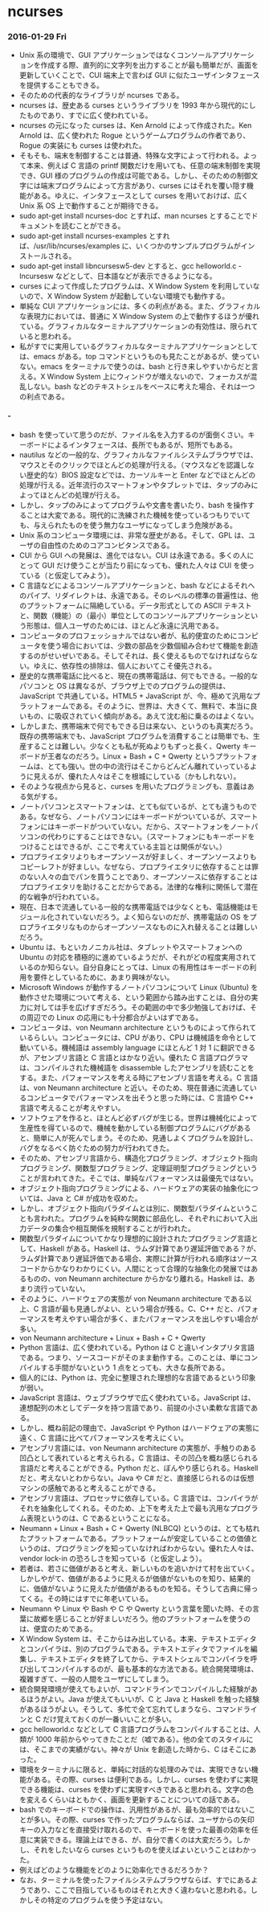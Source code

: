 # ncurses

### 2016-01-29 Fri

* Unix 系の環境で、GUI アプリケーションではなくコンソールアプリケーションを作成する際、直列的に文字列を出力することが最も簡単だが、画面を更新していくことで、CUI 端末上で言わば GUI に似たユーザインタフェースを提供することもできる。
* そのための代表的なライブラリが ncurses である。
* ncurses は、歴史ある curses というライブラリを 1993 年から現代的にしたものであり、すでに広く使われている。
* ncurses の元になった curses は、Ken Arnold によって作成された。Ken Arnold は、広く使われた Rogue というゲームプログラムの作者であり、Rogue の実装にも curses は使われた。
* そもそも、端末を制御することは普通、特殊な文字によって行われる。よって本来、例えば C 言語の printf 関数だけを用いても、任意の端末制御を実現でき、GUI 様のプログラムの作成は可能である。しかし、そのための制御文字には端末プログラムによって方言があり、curses にはそれを覆い隠す機能がある。ゆえに、インタフェースとして curses を用いておけば、広く Unix 系 OS 上で動作することが期待できる。
* sudo apt-get install ncurses-doc とすれば、man ncurses とすることでドキュメントを読むことができる。
* sudo apt-get install ncurses-examples とすれば、/usr/lib/ncurses/examples に、いくつかのサンプルプログラムがインストールされる。
* sudo apt-get install libncursesw5-dev とすると、gcc helloworld.c -lncursesw などとして、日本語などが表示できるようになる。
* curses によって作成したプログラムは、X Window System を利用していないので、X Window System が起動していない環境でも動作する。
* 単純な CUI アプリケーションには、多くの利点がある。また、グラフィカルな表現力においては、普通に X Window System の上で動作するほうが優れている。グラフィカルなターミナルアプリケーションの有効性は、限られていると思われる。
* 私がすでに実用しているグラフィカルなターミナルアプリケーションとしては、emacs がある。top コマンドというものも見たことがあるが、使っていない。emacs をターミナルで使うのは、bash と行き来しやすいからだと言える。X Window System 上にウィンドウが増えないので、フォーカスが混乱しない。bash などのテキストシェルをベースに考えた場合、それは一つの利点である。

#### -

* bash を使っていて思うのだが、ファイル名を入力するのが面倒くさい。キーボードによるインタフェースは、長所でもあるが、短所でもある。
* nautilus などの一般的な、グラフィカルなファイルシステムブラウザでは、マウスとそのクリックでほとんどの処理が行える。（マウスなどを認識しない歴史的な）BIOS 設定などでは、カーソルキーと Enter などでほとんどの処理が行える。近年流行のスマートフォンやタブレットでは、タップのみによってほとんどの処理が行える。
* しかし、タップのみによってプログラムや文書を書いたり、bash を操作することは大変である。現代的に洗練された機械を使っているつもりでいても、与えられたものを使う無力なユーザになってしまう危険がある。
* Unix 系のコンピュータ環境には、非常な歴史がある。そして、GPL は、ユーザの自由性のためのコアコンピタンスである。
* CUI から GUI への発展は、進化ではない。CUI は永遠である。多くの人にとって GUI だけ使うことが当たり前になっても、優れた人々は CUI を使っている（と仮定してみよう）。
* C 言語などによるコンソールアプリケーションと、bash などによるそれへのパイプ、リダイレクトは、永遠である。そのレベルの標準の普遍性は、他のプラットフォームに隔絶している。データ形式としての ASCII テキストと、関数（機能）の（最小）単位としてのコンソールアプリケーションという形態は、個人ユーザのためには、ほとんど永遠に汎用である。
* コンピュータのプロフェッショナルではない者が、私的便宜のためにコンピュータを使う場合においては、少数の部品を少数個組み合わせて機能を創造するのがせいぜいである。そしてそれは、長く使えるものでなければならない。ゆえに、依存性の排除は、個人においてこそ優先される。
* 歴史的な携帯電話に比べると、現在の携帯電話は、何でもできる。一般的なパソコンと OS は異なるが、ブラウザ上でのプログラムの提供は、JavaScript で共通している。HTML5 + JavaScript が、今、極めて汎用なプラットフォームである。そのように、世界は、大きくて、無料で、本当に良いもの、に吸収されていく傾向がある。あえて沈む船に乗るのはよくない。
* しかしまた、携帯端末で何でもできる日は来ない、というのも真実だろう。既存の携帯端末でも、JavaScript プログラムを消費することは簡単でも、生産することは難しい。少なくとも私が死ぬよりもずっと長く、Qwerty キーボードが王者なのだろう。Linux + Bash + C + Qwerty というプラットフォームは、とても強い。世の中の流行はそこからどんどん離れていっているように見えるが、優れた人々はそこを根城にしている（かもしれない）。
* そのような視点から見ると、curses を用いたプログラミングも、意義はある気がする。
* ノートパソコンとスマートフォンは、とても似ているが、とても違うものである。なぜなら、ノートパソコンにはキーボードがついているが、スマートフォンにはキーボードがついていない。だから、スマートフォンをノートパソコンの代わりにすることはできない。（スマートフォンにもキーボードをつけることはできるが、ここで考えている主旨とは関係がない。）
* プロプライエタリよりもオープンソースが好ましく、オープンソースよりもコピーレフトが好ましい。なぜなら、プロプライエタリに依存することは罪のない人々の血でパンを買うことであり、オープンソースに依存することはプロプライエタリを助けることだからである。法律的な権利に関係して潜在的な戦争が行われている。
* 現在、日本で流通している一般的な携帯電話では少なくとも、電話機能はモジュール化されていないだろう。よく知らないのだが、携帯電話の OS をプロプライエタリなものからオープンソースなものに入れ替えることは難しいだろう。
* Ubuntu は、もといカノニカル社は、タブレットやスマートフォンへの Ubuntu の対応を積極的に進めているようだが、それがどの程度実用されているのか知らない。自分自身にとっては、Linux の有用性はキーボードの利用を要件としているために、あまり興味がない。
* Microsoft Windows が動作するノートパソコンについて Linux (Ubuntu) を動作させた環境について考える、という範囲から踏み出すことは、自分の実力に対しては手を広げすぎだろう。その範囲の中で多少勉強しておけば、その周辺での Linux の応用にも十分都合がよいはずである。
* コンピュータは、von Neumann architecture というものによって作られているらしい。コンピュータには、CPU があり、CPU は機械語を命令として動いている。機械語は assembly language にほとんど 1 対 1 に翻訳できるが、アセンブリ言語と C 言語とはかなり近い。優れた C 言語プログラマは、コンパイルされた機械語を disassemble したアセンブリを読むことをする。また、パフォーマンスを考える時にアセンブリ言語を考える。C 言語は、von Neumann architecture と近い。そのため、現在普通に流通しているコンピュータでパフォーマンスを出そうと思った時には、C 言語や C++ 言語で考えることが考えやすい。
* ソフトウェアを作ると、ほとんど必ずバグが生じる。世界は機械化によって生産性を得ているので、機械を動かしている制御プログラムにバグがあると、簡単に人が死んでしまう。そのため、見通しよくプログラムを設計し、バグをなるべく防ぐための努力が行われてきた。
* そのため、アセンブリ言語から、構造化プログラミング、オブジェクト指向プログラミング、関数型プログラミング、定理証明型プログラミングということが言われてきた。そこでは、単純なパフォーマンスは最優先ではない。
* オブジェクト指向プログラミングによる、ハードウェアの実装の抽象化については、Java と C# が成功を収めた。
* しかし、オブジェクト指向パラダイムとは別に、関数型パラダイムということも言われた。プログラムを純粋な関数に部品化し、それぞれにおいて入出力データの集合や相互関係を規制することが行われた。
* 関数型パラダイムについてかなり理想的に設計されたプログラミング言語として、Haskell がある。Haskell は、ラムダ計算であり遅延評価である？が、ラムダ計算であり遅延評価である場合、実際に計算が行われる順序はソースコードからかなりわかりにくい。人間にとって合理的な抽象化の発展ではあるものの、von Neumann architecture からかなり離れる。Haskell は、あまり流行っていない。
* そのように、ハードウェアの実態が von Neumann architecture である以上、C 言語が最も見通しがよい、という場合が残る。C、C++ だと、パフォーマンスを考えやすい場合が多く、またパフォーマンスを出しやすい場合が多い。
* von Neumann architecture + Linux + Bash + C + Qwerty
* Python 言語は、広く使われている。Python は C と違いインタプリタ言語である。つまり、ソースコードがそのまま動作する。このことは、単にコンパイルする手間がないという 1 点をとっても、大きな長所である。
* 個人的には、Python は、完全に整理された理想的な言語であるという印象が弱い。
* JavaScript 言語は、ウェブブラウザで広く使われている。JavaScript は、連想配列の木としてデータを持つ言語であり、前提の小さい柔軟な言語である。
* しかし、概ね前記の理由で、JavaScript や Python はハードウェアの実態に遠く、C 言語に比べてパフォーマンスを考えにくい。
* アセンブリ言語には、von Neumann architecture の実態が、手触りのある凹凸として表れていると考えられる。C 言語は、その凹凸を概ね感じられる言語だと考えることができる。Python だと、ぼんやり感じられる。Haskell だと、考えないとわからない。Java や C# だと、直接感じられるのは仮想マシンの感触であると考えることができる。
* アセンブリ言語は、プロセッサに依存している。C 言語では、コンパイラがそれを抽象化してくれる。そのため、上下を考えた上で最も汎用なプログラム表現というのは、C であるということになる。
* Neumann + Linux + Bash + C + Qwerty (NLBCQ) というのは、とても枯れたプラットフォームである。プラットフォームが安定していることの価値というのは、プログラミングを知っていなければわからない。優れた人々は、vendor lock-in の恐ろしさを知っている（と仮定しよう）。
* 若者は、若さに価値があると考え、新しいものを追いかけて村を出ていく。しかしやがて、価値があるように見えるが価値がないものを知り、結果的に、価値がないように見えたが価値があるものを知る。そうして古典に帰ってくる。その時にはすでに年老いている。
* Neumann や Linux や Bash や C や Qwerty という言葉を聞いた時、その言葉に故郷を感じることが好ましいだろう。他のプラットフォームを使うのは、便宜のためである。
* X Window System は、そこからはみ出している。本来、テキストエディタとコンパイラは、別のプログラムである。テキストエディタでファイルを編集し、テキストエディタを終了してから、テキストシェルでコンパイラを呼び出してコンパイルするのが、最も基本的な方法である。統合開発環境は、複雑すぎて、一般の人間をユーザにしてしまう。
* 統合開発環境が使えてもよいが、コマンドラインでコンパイルした経験があるほうがよい。Java が使えてもいいが、C と Java と Haskell を触った経験があるほうがよい。そうして、多忙で全て忘れてしまうなら、コマンドラインと C だけ覚えておくのが一番いいことが多い。
* gcc helloworld.c などとして C 言語プログラムをコンパイルすることは、人類が 1000 年前からやってきたことだ（嘘である）。他の全てのスタイルには、そこまでの実績がない。神々が Unix を創造した時から、C はそこにあった。
* 環境をターミナルに限ると、単純に対話的な処理のみでは、実現できない機能がある。その際、curses は便利である。しかし、curses を使わずに実現できる機能は、curses を使わずに実現すべきであると思われる。文字の色を変えるくらいはともかく、画面を更新することについての話である。
* bash でのキーボードでの操作は、汎用性があるが、最も効率的ではないことが多い。その際、curses で作ったプログラムならば、ユーザからの矢印キーの入力などを直接受け取れるので、キーボードを使った最善の効率を任意に実装できる。理論上はできる、が、自分で書くのは大変だろう。しかし、それをしたいなら curses というものを使えばよいということはわかった。
* 例えばどのような機能をどのように効率化できるだろうか？
* なお、ターミナルを使ったファイルシステムブラウザならば、すでにあるようであり、ここで目指しているものはそれと大きく違わないと思われる。しかしその特定のプログラムを使う予定はない。
